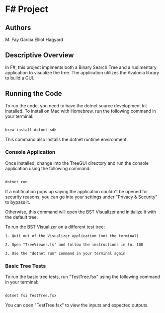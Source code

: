 # F# Project

## Authors

M. Fay Garcia
Elliot Hagyard

## Descriptive Overview

In F#, this project implments both a Binary Search Tree and a rudimentary application
to visualize the tree. The application utilizes the Avalonia library to build a GUI.

## Running the Code

To run the code, you need to have the dotnet source development kit installed.
To install on Mac with Homebrew, run the following command in your terminal:

```bash

brew install dotnet-sdk

```

This command also installs the dotnet runtime environment.

### Console Application

Once installed, change into the TreeGUI directory and run the console application
using the following command:

```bash

dotnet run

```
If a notification pops up saying the application couldn't be opened for security reasons,
you can go into your settings under "Privacy & Security" to bypass it.

Otherwise, this command will open the BST Visualizer and initialize it with the default tree.

To run the BST Visualizer on a different test tree:

    1. Quit out of the Visualizer application (not the terminal)

    2. Open "TreeViewer.fs" and follow the instructions in ln. 100

    3. Use the "dotnet run" command in your terminal again


### Basic Tree Tests

To run the basic tree tests, run "TestTree.fsx" using the following command in your terminal:

```bash

dotnet fsi TestTree.fsx

```

You can open "TestTree.fsx" to view the inputs and expected outputs.